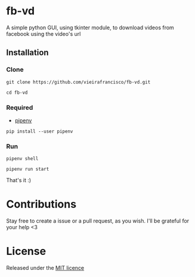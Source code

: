 # fb-vd

A simple python GUI, using tkinter module, to download videos from facebook using the video's url

## Installation

### Clone

```
git clone https://github.com/vieirafrancisco/fb-vd.git

cd fb-vd
```

### Required
* [pipenv](https://pipenv.readthedocs.io/en/latest/)

```
pip install --user pipenv
```

### Run

```
pipenv shell

pipenv run start
```

That's it :)

# Contributions
Stay free to create a issue or a pull request, as you wish. I'll be grateful for your help <3

# License

Released under the [MIT licence](https://github.com/vieirafrancisco/fb-vd/blob/master/LICENSE)